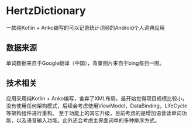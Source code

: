 # HertzDictionary
一款纯Kotlin + Anko编写的可以记录统计词频的Android个人词典应用

## 数据来源
单词数据来自于Google翻译（中国），背景图片来自于bing每日一图。

## 技术相关
应用采用纯Kotlin + Anko编写，舍弃了XML布局。最开始觉得项目规模比较小，没有使用任何架构模式，后续会考虑使用ViewModel，DataBinding，LifeCycle等架构组件进行重构。
至于功能上的其它升级，目前考虑的是增加语音读单词功能，以及语音输入功能。此外还会考虑主界面词单的多种排序方式。
